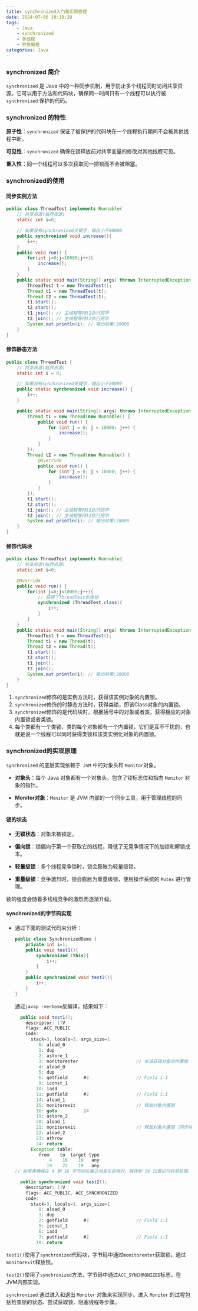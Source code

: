 ```yaml
---
title: synchronized入门和实现原理
date: 2024-07-06 19:19:29
tags:
    - Java
    - synchronized
    - 多线程
    - 并发编程
categories: Java
---
```


### synchronized 简介

`synchronized` 是 Java 中的一种同步机制，用于防止多个线程同时访问共享资源。它可以用于方法和代码块，确保同一时间只有一个线程可以执行被 `synchronized` 保护的代码。

### synchronized 的特性

**原子性**：`synchronized` 保证了被保护的代码块在一个线程执行期间不会被其他线程中断。

**可见性**：`synchronized` 确保在锁释放前对共享变量的修改对其他线程可见。

**重入性**：同一个线程可以多次获取同一把锁而不会被阻塞。

<!-- more -->


### synchronized的使用

#### 同步实例方法

```java
public class ThreadTest implements Runnable{
    // 共享资源(临界资源)
    static int i=0;

    // 如果没有synchronized关键字，输出小于20000
    public synchronized void increase(){
        i++;
    }
    public void run() {
        for(int j=0;j<10000;j++){
            increase();
        }
    }
    public static void main(String[] args) throws InterruptedException {
        ThreadTest t = new ThreadTest();
        Thread t1 = new ThreadTest(t);
        Thread t2 = new ThreadTest(t);
        t1.start();
        t2.start();
        t1.join(); // 主线程等待t1执行完毕
        t2.join(); // 主线程等待t2执行完毕
        System.out.println(i); // 输出结果:20000
    }
}
```

#### 修饰静态方法

```java
public class ThreadTest {
    // 共享资源(临界资源)
    static int i = 0;

    // 如果没有synchronized关键字，输出小于20000
    public static synchronized void increase() {
        i++;
    }

    public static void main(String[] args) throws InterruptedException {
        Thread t1 = new Thread(new Runnable() {
            public void run() {
                for (int j = 0; j < 10000; j++) {
                    increase();
                }
            }
        });
        Thread t2 = new Thread(new Runnable() {
            @Override
            public void run() {
                for (int j = 0; j < 10000; j++) {
                    increase();
                }
            }
        });
        t1.start();
        t2.start();
        t1.join(); // 主线程等待t1执行完毕
        t2.join(); // 主线程等待t2执行完毕
        System.out.println(i); // 输出结果:20000
    }
}
```

#### 修饰代码块

```java
public class ThreadTest implements Runnable{
    // 共享资源(临界资源)
    static int i=0;

    @Override
    public void run() {
        for(int j=0;j<10000;j++){
            // 获得了ThreadTest的类锁
            synchronized (ThreadTest.class){
            	i++;
            }
        }
    }
    public static void main(String[] args) throws InterruptedException {
        ThreadTest t = new ThreadTest();
        Thread t1 = new Thread(t);
        Thread t2 = new Thread(t);
        t1.start();
        t2.start();
        t1.join();
        t2.join();
        System.out.println(i); // 输出结果:20000
    }
}
```

1. `synchronized`修饰的是实例方法时，获得该实例对象的内置锁。
2. `synchronized`修饰的时静态方法时，获得类锁，即该Class对象的内置锁。
3. `synchronized`修饰的是代码块时，根据括号中的对象或者类，获得相应的对象内置锁或者类锁。
4. 每个类都有一个类锁，类的每个对象都有一个内置锁，它们是互不干扰的，也就是说一个线程可以同时获得类锁和该类实例化对象的内置锁。

### synchronized的实现原理

`synchronized` 的底层实现依赖于` JVM` 中的对象头和 `Monitor`对象。

- **对象头**：每个 Java 对象都有一个对象头，包含了锁标志位和指向 `Monitor` 对象的指针。

- **Monitor对象**：`Monitor` 是 JVM 内部的一个同步工具，用于管理线程的同步。

#### 锁的状态

- **无锁状态**：对象未被锁定。

- **偏向锁**：锁偏向于第一个获取它的线程，降低了无竞争情况下的加锁和解锁成本。

- **轻量级锁**：多个线程竞争锁时，锁会膨胀为轻量级锁。

- **重量级锁**：竞争激烈时，锁会膨胀为重量级锁，使用操作系统的 `Mutex` 进行管理。

锁的强度会随着多线程竞争的激烈而逐渐升级。

#### synchronized的字节码实现

- 通过下面的测试代码来分析：
  
  ```java
  public class SynchronizedDemo {
      private int i=1;
      public void test1(){
          synchronized (this){
              i++;
          }
      }
      public synchronized void test2(){
          i++;
      }
  }
  ```
  
  通过`javap -verbose`反编译，结果如下：
  
  ```java
    public void test1();
      descriptor: ()V
      flags: ACC_PUBLIC
      Code:
        stack=3, locals=3, args_size=1
           0: aload_0
           1: dup
           2: astore_1
           3: monitorenter                      // 申请获得对象的内置锁
           4: aload_0
           5: dup
           6: getfield      #2                  // Field i:I
           9: iconst_1
          10: iadd
          11: putfield      #2                  // Field i:I
          14: aload_1
          15: monitorexit                       // 释放对象内置锁
          16: goto          24
          19: astore_2
          20: aload_1
          21: monitorexit                       // 释放对象内置锁（同步块内发生异常时）
          22: aload_2
          23: athrow
          24: return
        Exception table:
           from    to  target type
               4    16    19   any
              19    22    19   any
  // 异常表确保在 4 到 16 字节码位置之间发生异常时，跳转到 19 位置进行异常处理。这段代码在发生异常时也会执行 monitorexit，确保锁被释放，避免了死锁和锁泄露问题。
  
    public synchronized void test2();
      descriptor: ()V
      flags: ACC_PUBLIC, ACC_SYNCHRONIZED
      Code:
        stack=3, locals=1, args_size=1
           0: aload_0
           1: dup
           2: getfield      #2                  // Field i:I
           5: iconst_1
           6: iadd
           7: putfield      #2                  // Field i:I
          10: return
  ```

`test1()`使用了`synchronized`代码块，字节码中通过`monitorenter`获取锁，通过`monitorexit`释放锁。

`test2()`使用了`synchronized`方法，字节码中通过`ACC_SYNCHRONIZED`标志，在JVM内部实现。

`synchronized` 通过进入和退出 `Monitor` 对象来实现同步。进入 `Monitor` 的过程包括检查锁的状态、尝试获取锁、阻塞线程等步骤。